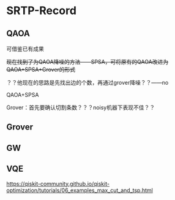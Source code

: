 # SRTP-Record

## QAOA

可借鉴已有成果

~~现在找到了为QAOA降噪的方法——SPSA，可将原有的QAOA改进为QAOA+SPSA+Grover的形式~~

？？他现在的思路是先找出边的个数，再通过grover降噪？？——no

QAOA+SPSA

Grover：首先要确认切割条数？？？noisy机器下表现不佳？？

## Grover







## GW







## VQE

https://qiskit-community.github.io/qiskit-optimization/tutorials/06_examples_max_cut_and_tsp.html 

